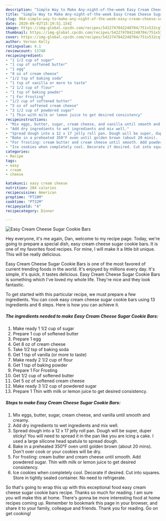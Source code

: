 ```yaml
---
description: "Simple Way to Make Any-night-of-the-week Easy Cream Cheese Sugar Cookie Bars"
title: "Simple Way to Make Any-night-of-the-week Easy Cream Cheese Sugar Cookie Bars"
slug: 964-simple-way-to-make-any-night-of-the-week-easy-cream-cheese-sugar-cookie-bars
date: 2020-09-02T15:19:51.154Z
image: https://img-global.cpcdn.com/recipes/5422747842248704/751x532cq70/easy-cream-cheese-sugar-cookie-bars-recipe-main-photo.jpg
thumbnail: https://img-global.cpcdn.com/recipes/5422747842248704/751x532cq70/easy-cream-cheese-sugar-cookie-bars-recipe-main-photo.jpg
cover: https://img-global.cpcdn.com/recipes/5422747842248704/751x532cq70/easy-cream-cheese-sugar-cookie-bars-recipe-main-photo.jpg
author: Vernon Kelly
ratingvalue: 4.1
reviewcount: 13748
recipeingredient:
- "1 1/2 cup of sugar"
- "1 cup of softened butter"
- "1 egg"
- "8 oz of cream cheese"
- "1/2 tsp of baking soda"
- "1 tsp of vanilla or more to taste"
- "2 1/2 cup of flour"
- "1 tsp of baking powder"
- "1 For Frosting"
- "1/2 cup of softened butter"
- "5 oz of softened cream cheese"
- "3 1/2 cup of powdered sugar"
- "1 Thin with milk or lemon juice to get desired consistency"
recipeinstructions:
- "Mix eggs, butter, sugar, cream cheese, and vanilla until smooth and creamy."
- "Add dry ingredients to wet ingredients and mix well."
- "Spread dough into a 12 x 17 jelly roll pan. Dough will be super, duper sticky! You will need to spread it in the pan like you are icing a cake. I used a large silicone head spatula to spread dough."
- "Bake in a preheated 350°F oven until golden brown (about 20 mins).  Don&#39;t over cook or your cookies will be dry."
- "For frosting: cream butter and cream cheese until smooth. Add powdered sugar. Thin with milk or lemon juice to get desired consistency."
- "Ice cookies when completely cool. Decorate if desired. Cut into squares. Store in tightly sealed container. No need to refrigerate."
categories:
- Recipe
tags:
- easy
- cream
- cheese

katakunci: easy cream cheese 
nutrition: 204 calories
recipecuisine: American
preptime: "PT28M"
cooktime: "PT32M"
recipeyield: "4"
recipecategory: Dinner

---
```



![Easy Cream Cheese Sugar Cookie Bars](https://img-global.cpcdn.com/recipes/5422747842248704/751x532cq70/easy-cream-cheese-sugar-cookie-bars-recipe-main-photo.jpg)

Hey everyone, it's me again, Dan, welcome to my recipe page. Today, we're going to prepare a special dish, easy cream cheese sugar cookie bars. It is one of my favorites food recipes. For mine, I will make it a little bit unique. This will be really delicious.



Easy Cream Cheese Sugar Cookie Bars is one of the most favored of current trending foods in the world. It's enjoyed by millions every day. It's simple, it's quick, it tastes delicious. Easy Cream Cheese Sugar Cookie Bars is something which I've loved my whole life. They're nice and they look fantastic.


To get started with this particular recipe, we must prepare a few ingredients. You can cook easy cream cheese sugar cookie bars using 13 ingredients and 6 steps. Here is how you can achieve it.

<!--inarticleads1-->

##### The ingredients needed to make Easy Cream Cheese Sugar Cookie Bars:

1. Make ready 1 1/2 cup of sugar
1. Prepare 1 cup of softened butter
1. Prepare 1 egg
1. Get 8 oz of cream cheese
1. Take 1/2 tsp of baking soda
1. Get 1 tsp of vanilla (or more to taste)
1. Make ready 2 1/2 cup of flour
1. Get 1 tsp of baking powder
1. Prepare 1 For Frosting
1. Get 1/2 cup of softened butter
1. Get 5 oz of softened cream cheese
1. Make ready 3 1/2 cup of powdered sugar
1. Prepare 1 Thin with milk or lemon juice to get desired consistency.




<!--inarticleads2-->

##### Steps to make Easy Cream Cheese Sugar Cookie Bars:

1. Mix eggs, butter, sugar, cream cheese, and vanilla until smooth and creamy.
1. Add dry ingredients to wet ingredients and mix well.
1. Spread dough into a 12 x 17 jelly roll pan. Dough will be super, duper sticky! You will need to spread it in the pan like you are icing a cake. I used a large silicone head spatula to spread dough.
1. Bake in a preheated 350°F oven until golden brown (about 20 mins).  Don&#39;t over cook or your cookies will be dry.
1. For frosting: cream butter and cream cheese until smooth. Add powdered sugar. Thin with milk or lemon juice to get desired consistency.
1. Ice cookies when completely cool. Decorate if desired. Cut into squares. Store in tightly sealed container. No need to refrigerate.




So that's going to wrap this up with this exceptional food easy cream cheese sugar cookie bars recipe. Thanks so much for reading. I am sure you will make this at home. There's gonna be more interesting food at home recipes coming up. Remember to bookmark this page in your browser, and share it to your family, colleague and friends. Thank you for reading. Go on get cooking!
